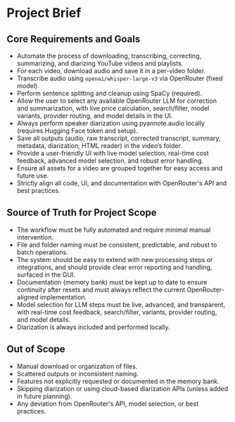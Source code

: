 # Project Brief

## Core Requirements and Goals

- Automate the process of downloading, transcribing, correcting, summarizing, and diarizing YouTube videos and playlists.
- For each video, download audio and save it in a per-video folder.
- Transcribe audio using `openai/whisper-large-v3` via OpenRouter (fixed model).
- Perform sentence splitting and cleanup using SpaCy (required).
- Allow the user to select any available OpenRouter LLM for correction and summarization, with live price calculation, search/filter, model variants, provider routing, and model details in the UI.
- Always perform speaker diarization using pyannote.audio locally (requires Hugging Face token and setup).
- Save all outputs (audio, raw transcript, corrected transcript, summary, metadata, diarization, HTML reader) in the video’s folder.
- Provide a user-friendly UI with live model selection, real-time cost feedback, advanced model selection, and robust error handling.
- Ensure all assets for a video are grouped together for easy access and future use.
- Strictly align all code, UI, and documentation with OpenRouter's API and best practices.

## Source of Truth for Project Scope

- The workflow must be fully automated and require minimal manual intervention.
- File and folder naming must be consistent, predictable, and robust to batch operations.
- The system should be easy to extend with new processing steps or integrations, and should provide clear error reporting and handling, surfaced in the GUI.
- Documentation (memory bank) must be kept up to date to ensure continuity after resets and must always reflect the current OpenRouter-aligned implementation.
- Model selection for LLM steps must be live, advanced, and transparent, with real-time cost feedback, search/filter, variants, provider routing, and model details.
- Diarization is always included and performed locally.

## Out of Scope

- Manual download or organization of files.
- Scattered outputs or inconsistent naming.
- Features not explicitly requested or documented in the memory bank.
- Skipping diarization or using cloud-based diarization APIs (unless added in future planning).
- Any deviation from OpenRouter's API, model selection, or best practices.

